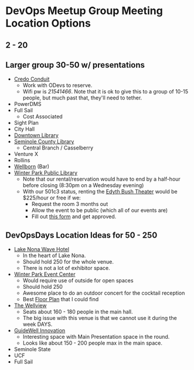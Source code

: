 # DevOps Meetup Group Meeting Location Options

## 2 - 20

## Larger group 30-50 w/ presentations

* [Credo Conduit](https://www.credoconduit.com/convening)
  * Work with ODevs to reserve.
  * Wifi pw is _21541466_. Note that it is ok to give this to a group of 10-15 people, but much past that, they'll need to tether.
* PowerDMS
* Full Sail
  * Cost Associated
* Sight Plan
* City Hall
* [Downtown Library](https://www.ocls.info/rooms-studios/latlon/28.568171,-81.346336/location/Orlando%20Public%20Library)
* [Seminole County Library](https://seminolecounty.librarycalendar.com/reserve-room)
  * Central Branch / Casselberry
* Venture X
* Rollins
* [Wellborn](https://www.thewellbornorlando.com/) (Bar)
* [Winter Park Public Library](https://www.winterparklibrary.org/)
  * Note that our rental/reservation would have to end by a half-hour before closing (8:30pm on a Wednesday evening)
  * With our 501c3 status, renting the [Edyth Bush Theater](https://www.winterparklibrary.org/rent-room) would be $225/hour or free if we:
    * Request the room 3 months out
    * Allow the event to be public (which all of our events are)
    * Fill out [this form](https://www.winterparklibrary.org/suggest-a-class) and get approved.

## DevOpsDays Location Ideas for 50 - 250

* [Lake Nona Wave Hotel](https://www.lakenonawavehotel.com/orlando-event-venues/lake-nona-event-venues)
  * In the heart of Lake Nona.
  * Should hold 250 for the whole venue.
  * There is not a lot of exhibitor space.
* [Winter Park Event Center](https://cityofwinterpark.org/departments/parks-recreation/library-events-center/)
  * Would require use of outside for open spaces
  * Should hold 250
  * Awesome place to do an outdoor concert for the cocktail reception
  * Best [Floor Plan](https://www.architecturalrecord.com/ext/resources/Issues/2022/03-March/Winter-Park-Library-and-Events-Center-10.jpg) that I could find
* [The Wellview](https://thewellvue.com/)
  * Seats about 160 - 180 people in the main hall.
  * The big issue with this venue is that we cannot use it during the week DAYS.
* [GuideWell Innovation](https://guidewellinnovation.com/book-an-event/)
  * Interesting space with Main Presentation space in the round.
  * Looks like about 150 - 200 people max in the main space.
* Seminole State
* UCF
* Full Sail
